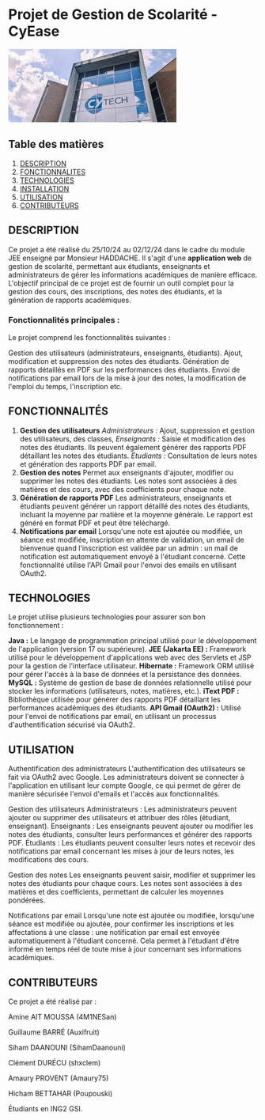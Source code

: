 # Projet de Gestion de Scolarité - **CyEase**

![alt_text](https://github.com/Auxifruit/ProjetGestionJEE/blob/main/banner.jpg)

## Table des matières
1. [DESCRIPTION](#description)
2. [FONCTIONNALITES](#fonctionnalités)
3. [TECHNOLOGIES](#technologies)
4. [INSTALLATION](#installation)
5. [UTILISATION](#utilisation)
6. [CONTRIBUTEURS](#contributeurs)

## DESCRIPTION
Ce projet a été réalisé du 25/10/24 au 02/12/24 dans le cadre du module JEE enseigné par Monsieur HADDACHE. Il s'agit d'une **application web** de gestion de scolarité, permettant aux étudiants, enseignants et administrateurs de gérer les informations académiques de manière efficace. L'objectif principal de ce projet est de fournir un outil complet pour la gestion des cours, des inscriptions, des notes des étudiants, et la génération de rapports académiques.

### Fonctionnalités principales :
Le projet comprend les fonctionnalités suivantes :

Gestion des utilisateurs (administrateurs, enseignants, étudiants).
Ajout, modification et suppression des notes des étudiants.
Génération de rapports détaillés en PDF sur les performances des étudiants.
Envoi de notifications par email lors de la mise à jour des notes, la modification de l'emploi du temps, l'inscription etc.

## FONCTIONNALITÉS

1. **Gestion des utilisateurs**
   _Administrateurs :_ Ajout, suppression et gestion des utilisateurs, des classes, 
   _Enseignants :_ Saisie et modification des notes des étudiants. Ils peuvent également générer des rapports PDF détaillant les notes des étudiants.
   _Étudiants :_ Consultation de leurs notes et génération des rapports PDF par email.
2. **Gestion des notes**
   Permet aux enseignants d'ajouter, modifier ou supprimer les notes des étudiants.
   Les notes sont associées à des matières et des cours, avec des coefficients pour chaque note.
3. **Génération de rapports PDF**
   Les administrateurs, enseignants et étudiants peuvent générer un rapport détaillé des notes des étudiants, incluant la moyenne par matière et la moyenne générale.
   Le rapport est généré en format PDF et peut être téléchargé.
4. **Notifications par email**
   Lorsqu'une note est ajoutée ou modifiée, un séance est modifiée, inscription en attente de validation, un email de bienvenue quand l'inscription est validée par un admin : un mail de notification est automatiquement envoyé à l'étudiant concerné. Cette fonctionnalité utilise l'API Gmail pour l'envoi des emails en utilisant OAuth2.

## TECHNOLOGIES

Le projet utilise plusieurs technologies pour assurer son bon fonctionnement :

**Java :** Le langage de programmation principal utilisé pour le développement de l'application (version 17 ou supérieure).
**JEE (Jakarta EE) :** Framework utilisé pour le développement d'applications web avec des Servlets et JSP pour la gestion de l'interface utilisateur.
**Hibernate :** Framework ORM utilisé pour gérer l'accès à la base de données et la persistance des données.
**MySQL :** Système de gestion de base de données relationnelle utilisé pour stocker les informations (utilisateurs, notes, matières, etc.).
**iText PDF :** Bibliothèque utilisée pour générer des rapports PDF détaillant les performances académiques des étudiants.
**API Gmail (OAuth2) :** Utilisé pour l'envoi de notifications par email, en utilisant un processus d'authentification sécurisé via OAuth2.

## UTILISATION
Authentification des administrateurs
L'authentification des utilisateurs se fait via OAuth2 avec Google. Les administrateurs doivent se connecter à l'application en utilisant leur compte Google, ce qui permet de gérer de manière sécurisée l'envoi d'emails et l'accès aux fonctionnalités.

Gestion des utilisateurs
Administrateurs : Les administrateurs peuvent ajouter ou supprimer des utilisateurs et attribuer des rôles (étudiant, enseignant).
Enseignants : Les enseignants peuvent ajouter ou modifier les notes des étudiants, consulter leurs performances et générer des rapports PDF.
Étudiants : Les étudiants peuvent consulter leurs notes et recevoir des notifications par email concernant les mises à jour de leurs notes, les modifications des cours.

Gestion des notes
Les enseignants peuvent saisir, modifier et supprimer les notes des étudiants pour chaque cours. Les notes sont associées à des matières et des coefficients, permettant de calculer les moyennes pondérées.

Notifications par email
Lorsqu'une note est ajoutée ou modifiée, lorsqu'une séance est modifiée ou ajoutée, pour confirmer les inscriptions et les affectations à une classe : une notification par email est envoyée automatiquement à l'étudiant concerné. Cela permet à l'étudiant d'être informé en temps réel de toute mise à jour concernant ses informations académiques.

## CONTRIBUTEURS
Ce projet a été réalisé par :

Amine AIT MOUSSA (4M1NESan)

Guillaume BARRÉ (Auxifruit)

Siham DAANOUNI (SihamDaanouni)

Clément DURÉCU (shxclem)

Amaury PROVENT (Amaury75)

Hicham BETTAHAR (Poupouski)

Étudiants en ING2 GSI.
